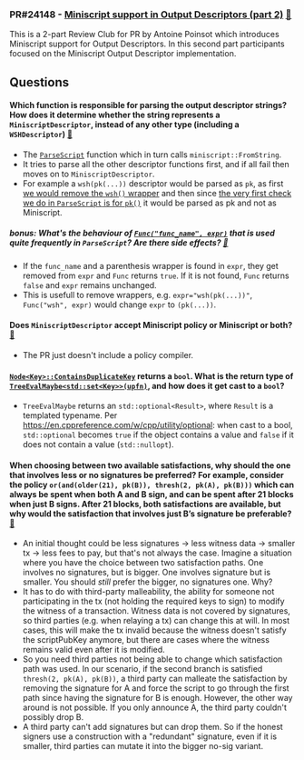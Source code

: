### PR#24148 - [Miniscript support in Output Descriptors (part 2)](https://github.com/bitcoin/bitcoin/pull/24148) [:eyes:](https://bitcoincore.reviews/24148-2)

This is a 2-part Review Club for PR by Antoine Poinsot which introduces Miniscript support for Output Descriptors. In this second part participants focused on the Miniscript Output Descriptor implementation.

## Questions

#### Which function is responsible for parsing the output descriptor strings? How does it determine whether the string represents a `MiniscriptDescriptor`, instead of any other type (including a `WSHDescriptor`) [:link:](https://bitcoincore.reviews/24148-2#l-30)

- The [`ParseScript`](https://github.com/darosior/bitcoin/blob/ec72f351134bed229baaefc8ffaa1f72688c5435/src/script/descriptor.cpp#L1228) function which in turn calls `miniscript::FromString`.
- It tries to parse all the other descriptor functions first, and if all fail then moves on to `MiniscriptDescriptor`.
- For example a `wsh(pk(...))` descriptor would be parsed as `pk`, as first [we would remove the `wsh()` wrapper](https://github.com/darosior/bitcoin/blob/ec72f351134bed229baaefc8ffaa1f72688c5435/src/script/descriptor.cpp#L1353) and then since [the very first check we do in `ParseScript` is for `pk()`](https://github.com/darosior/bitcoin/blob/ec72f351134bed229baaefc8ffaa1f72688c5435/src/script/descriptor.cpp#L1233) it would be parsed as pk and not as Miniscript.

##### bonus: What's the behaviour of [`Func("func_name", expr)`](https://github.com/darosior/bitcoin/blob/ec72f351134bed229baaefc8ffaa1f72688c5435/src/util/spanparsing.cpp#L23) that is used quite frequently in `ParseScript`? Are there side effects? [:link:](https://bitcoincore.reviews/24148-2#l-41)

- If the `func_name` and a parenthesis wrapper is found in `expr`, they get removed from `expr` and `Func` returns `true`. If it is not found, `Func` returns `false` and `expr` remains unchanged.
- This is usefull to remove wrappers, e.g. `expr="wsh(pk(...))"`, `Func("wsh", expr)` would change `expr` to `(pk(...))`.

#### Does `MiniscriptDescriptor` accept Miniscript policy or Miniscript or both? [:link:](https://bitcoincore.reviews/24148-2#l-55)

- The PR just doesn't include a policy compiler.

#### [`Node<Key>::ContainsDuplicateKey`](https://github.com/darosior/bitcoin/blob/ec72f351134bed229baaefc8ffaa1f72688c5435/src/script/miniscript.h#L781) returns a `bool`. What is the return type of [`TreeEvalMaybe<std::set<Key>>(upfn)`](https://github.com/darosior/bitcoin/blob/ec72f351134bed229baaefc8ffaa1f72688c5435/src/script/miniscript.h#L338), and how does it get cast to a `bool`?

- `TreeEvalMaybe` returns an `std::optional<Result>`, where `Result` is a templated typename. Per https://en.cppreference.com/w/cpp/utility/optional: when cast to a bool, `std::optional` becomes `true` if the object contains a value and `false` if it does not contain a value (`std::nullopt`).

#### When choosing between two available satisfactions, why should the one that involves less or no signatures be preferred? For example, consider the policy `or(and(older(21), pk(B)), thresh(2, pk(A), pk(B)))` which can always be spent when both A and B sign, and can be spent after 21 blocks when just B signs. After 21 blocks, both satisfactions are available, but why would the satisfaction that involves just B’s signature be preferable? [:link:](https://bitcoincore.reviews/24148-2#l-107)

- An initial thought could be less signatures -> less witness data -> smaller tx -> less fees to pay, but that's not always the case. Imagine a situation where you have the choice between two satisfaction paths. One involves no signatures, but is bigger. One involves signature but is smaller. You should _still_ prefer the bigger, no signatures one. Why?
- It has to do with third-party malleability, the ability for someone not participating in the tx (not holding the required keys to sign) to modify the witness of a transaction. Witness data is not covered by signatures, so third parties (e.g. when relaying a tx) can change this at will. In most cases, this will make the tx invalid because the witness doesn't satisfy the scriptPubKey anymore, but there are cases where the witness remains valid even after it is modified.
- So you need third parties not being able to change which satisfaction path was used. In our scenario, if the second branch is satisfied `thresh(2, pk(A), pk(B))`, a third party can malleate the satisfaction by removing the signature for A and force the script to go through the first path since having the signature for B is enough. However, the other way around is not possible. If you only announce A, the third party couldn't possibly drop B.
- A third party can't add signatures but can drop them. So if the honest signers use a construction with a "redundant" signature, even if it is smaller, third parties can mutate it into the bigger no-sig variant.

